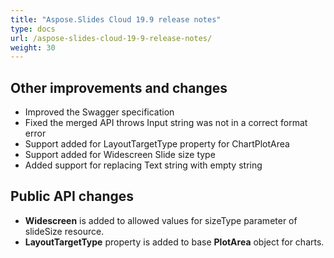 ```yaml
---
title: "Aspose.Slides Cloud 19.9 release notes"
type: docs
url: /aspose-slides-cloud-19-9-release-notes/
weight: 30
---
```


## **Other improvements and changes**


- Improved the Swagger specification
- Fixed the merged API throws Input string was not in a correct format error
- Support added for LayoutTargetType property for ChartPlotArea
- Support added for Widescreen Slide size type
- Added support for replacing Text string with empty string
## **Public API changes**


- **Widescreen** is added to allowed values for sizeType parameter of slideSize resource.
- **LayoutTargetType** property is added to base **PlotArea** object for charts.
